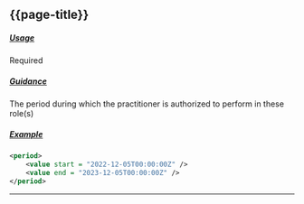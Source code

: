 ## {{page-title}}

<h5><ins>Usage</ins></h5>

<span class="mro-circle required" title="Required"></span> Required

<h5><ins>Guidance</ins></h5>

The period during which the practitioner is authorized to perform in these role(s)

<h5><ins>Example</ins></h5>

```xml
<period>
    <value start = "2022-12-05T00:00:00Z" />
    <value end = "2023-12-05T00:00:00Z" />
</period>  
```

---